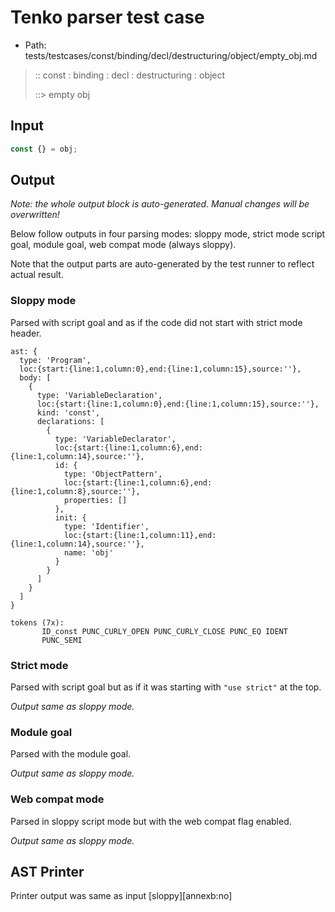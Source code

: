 # Tenko parser test case

- Path: tests/testcases/const/binding/decl/destructuring/object/empty_obj.md

> :: const : binding : decl : destructuring : object
>
> ::> empty obj

## Input

`````js
const {} = obj;
`````

## Output

_Note: the whole output block is auto-generated. Manual changes will be overwritten!_

Below follow outputs in four parsing modes: sloppy mode, strict mode script goal, module goal, web compat mode (always sloppy).

Note that the output parts are auto-generated by the test runner to reflect actual result.

### Sloppy mode

Parsed with script goal and as if the code did not start with strict mode header.

`````
ast: {
  type: 'Program',
  loc:{start:{line:1,column:0},end:{line:1,column:15},source:''},
  body: [
    {
      type: 'VariableDeclaration',
      loc:{start:{line:1,column:0},end:{line:1,column:15},source:''},
      kind: 'const',
      declarations: [
        {
          type: 'VariableDeclarator',
          loc:{start:{line:1,column:6},end:{line:1,column:14},source:''},
          id: {
            type: 'ObjectPattern',
            loc:{start:{line:1,column:6},end:{line:1,column:8},source:''},
            properties: []
          },
          init: {
            type: 'Identifier',
            loc:{start:{line:1,column:11},end:{line:1,column:14},source:''},
            name: 'obj'
          }
        }
      ]
    }
  ]
}

tokens (7x):
       ID_const PUNC_CURLY_OPEN PUNC_CURLY_CLOSE PUNC_EQ IDENT
       PUNC_SEMI
`````

### Strict mode

Parsed with script goal but as if it was starting with `"use strict"` at the top.

_Output same as sloppy mode._

### Module goal

Parsed with the module goal.

_Output same as sloppy mode._

### Web compat mode

Parsed in sloppy script mode but with the web compat flag enabled.

_Output same as sloppy mode._

## AST Printer

Printer output was same as input [sloppy][annexb:no]
